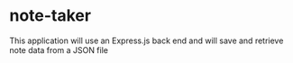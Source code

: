 # note-taker
This application will use an Express.js back end and will save and retrieve note data from a JSON file
